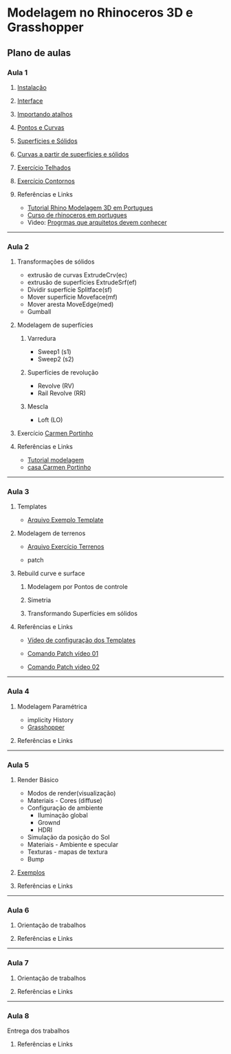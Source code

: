 # Modelagem no Rhinoceros 3D e Grasshopper

## Plano de aulas

### Aula 1

1. [Instalação](./rhino_Aulas/rh_install/install_rhino.md)

1. [Interface](./rhino_Aulas/rh_interface/rh_interface.md)

1. [Importando atalhos](./atalhosRhino/atalhosRhino.md)

1. [Pontos e Curvas](./rhino_Aulas/rh_curvas/rh_curvas.md)

1. [Superfícies e Sólidos](./rhino_Aulas/rh_Srf_brep/rh_srf_brep.md)

1. [Curvas a partir de superfícies e sólidos](./rhino_Aulas/curves_from_objects/curves_from_objects.md)

1. [Exercício Telhados](./rhino_Aulas/telhados/telhados.md)

1. [Exercício Contornos](./rhino_Aulas/contornos/contornos.md)

1. Referências e Links

    * [Tutorial Rhino Modelagem 3D em Portugues](https://www.youtube.com/watch?v=Tg36g5gJk-g&t=4s)
    * [Curso de rhinoceros em portugues](https://www.youtube.com/watch?v=7_maL5Sn8DU&list=PL2TS2Y8f7dOpxSQGn24FS5B5OMOyHphX4)
    * Video: [Progrmas que arquitetos devem conhecer](https://www.youtube.com/watch?v=1DDoQgcBmAk&t=262s)

___

### Aula 2

1. Transformações de sólidos

    * extrusão de curvas ExtrudeCrv(ec)
    * extrusão de superfícies ExtrudeSrf(ef)
    * Dividir superfície Splitface(sf)
    * Mover superfície Moveface(mf)
    * Mover aresta MoveEdge(med)
    * Gumball

1. Modelagem de superfícies

    1. Varredura

        * Sweep1 (s1)
        * Sweep2 (s2)

    1. Superfícies de revolução

        * Revolve (RV)
        * Rail Revolve (RR)

    1. Mescla

        * Loft (LO)

2. Exercício [Carmen Portinho](./rhino_Aulas/exercicio_casa_c_portinho/Casa_Carmen_Portinho_Reidy.zip)

3. Referências e Links
   
   * [Tutorial modelagem](https://www.youtube.com/watch?v=aqotuhPejiA&t=81s)
   * [casa Carmen Portinho](http://www.casasbrasileiras.arq.br/csaportinho.html)

___

### Aula 3

1. Templates

    * [Arquivo Exemplo Template](./TEMPLETE_INFO01.3dm)

1. Modelagem de terrenos

    * [Arquivo Exercício Terrenos](./terreno_exemplos.zip)

    * patch

1. Rebuild curve e surface

    1. Modelagem por Pontos de controle

    1. Simetria

    1. Transformando Superfícies em sólidos

1. Referências e Links

    * [Vídeo de configuração dos Templates](http://tips.rhino3d.com/2014/02/templates-defaults-in-rhino.html)

    * [Comando Patch vídeo 01](https://www.youtube.com/watch?v=nrizjM3v3Kw)

    * [Comando Patch video 02](https://www.youtube.com/watch?v=A4fVlz5waRM)

___

### Aula 4

1. Modelagem Paramétrica

    * implicity History
    * [Grasshopper](./grasshopper_intro/gh_intro.md)

1. Referências e Links

___

### Aula 5

1. Render Básico

    * Modos de render(visualização)
    * Materiais - Cores (diffuse)
    * Configuração de ambiente
        * Iluminação global
        * Grownd
        * HDRI
    * Simulação da posição do Sol
    * Materiais - Ambiente e specular
    * Texturas - mapas de textura
    * Bump

1. [Exemplos](./RhinoRender/Exemplo_Render.zip)

1. Referências e Links

___

### Aula 6

1. Orientação de trabalhos

1. Referências e Links

___

### Aula 7

1. Orientação de trabalhos

1. Referências e Links

___

### Aula 8

Entrega dos trabalhos

1. Referências e Links